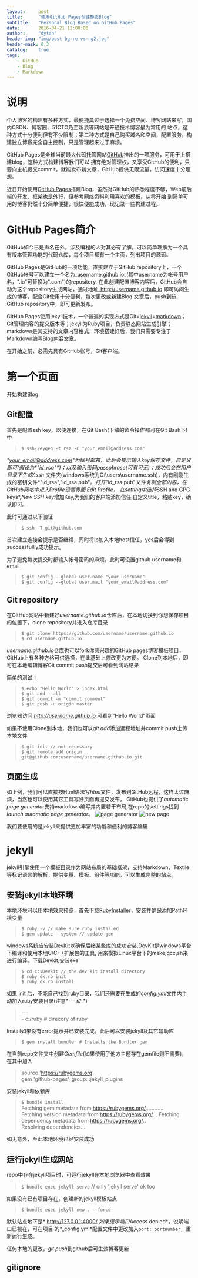 ```yaml
---
layout:     post
title:      "使用GitHub Pages创建静态Blog"
subtitle:   "Personal Blog Based on GitHub Pages"
date:       2016-04-21 12:00:00
author:     "dytan"
header-img: "img/post-bg-re-vs-ng2.jpg"
header-mask: 0.3
catalog:    true
tags:
    - GitHub
    - Blog
    - Markdown
---
```


<script type="text/javascript" src="http://cdn.mathjax.org/mathjax/latest/MathJax.js?config=default"></script>

# 说明

个人博客的构建有多种方式，最便捷莫过于选择一个免费空间、博客网站来写，国内CSDN、博客园、51CTO乃至新浪等网站是开通技术博客最为常用的
站点，这种方式十分便利但有不少限制；第二种方式是自己购买域名和空间，配置服务，构建独立博客完全自主控制，只是管理起来过于麻烦。

GitHub Pages是全球当前最大代码托管网站[GitHub](https://www.github.com)推出的一项服务，可用于上搭建blog，这种方式构建博客我们可以
拥有绝对管理权，又享受GitHub的便利，只要向主机提交commit，就能发布新文章，GitHub提供无限流量，访问速度十分理想。

近日开始使用[GitHub Pages](https://pages.github.com/)搭建Blog，虽然对GitHub的熟悉程度不够，Web前后端的开发、框架也是外行，但参考网络资料利用喜欢的模板，从零开始
到简单可用的博客仍然十分简单便捷，很快便能成功，现记录一些构建过程。

# GitHub Pages简介

GitHub如今已是声名在外，涉及编程的人对其必有了解，可以简单理解为一个具有版本管理功能的代码仓库，每个项目都有一个主页，列出项目的源码。

GitHub Pages是GitHub的一项功能，直接建立于GitHub repository上，一个GitHub帐号可以建立一个名为_username.github.io_(其中username为帐号用户名，".io"可替换为".com")的repository,
在此创建配置博客内容后，GitHub会自动为这个repository生成网站，通过地址_http://username.github.io 即可访问生成的博客，配合Git使用十分便利，每次更改或新建Blog
文章后，push到该GitHub repository中，即可更新发布。

GitHub Pages使用jekyll技术，一个普遍的实现方式是Git+[jekyll](http://jekyllbootstrap.com/usage/jekyll-quick-start.html)+[markdown](http://wowubuntu.com/markdown)；
Git管理内容的提交版本等；jekyll为Ruby项目，负责静态网站生成引擎；markdown是其支持的文章内容格式，环境搭建好后，我们只需要专注于Markdown编写Blog内容文章。

在开始之前，必需先具有GitHub帐号，Git客户端。

# 第一个页面

开始构建Blog

## Git配置

首先是配置ssh key，以便连接，在Git Bash(下绪的命令操作都可在Git Bash下)中

>`$ ssh-keygen -t rsa -C "your_email@address.com"` 

_"your_email@address.com"_为帐号邮箱，此后会提示输入key保存文件，自定义即可(假设为*"id_rsa"*)；以及输入密码passphrase(可有可无)；成功后会在用户目录下生成_/.ssh_
文件夹(windows系统为C:\users\username\.ssh)，内有刚刚生成的密钥文件*"id_rsa","id_rsa.pub"*。打开*"id_rsa.pub"*文件复制全部内容，在GitHub网站中进入Profile设置界面 Edit Profile，
在setting中选择*SSH and GPG keys*,*New SSH key*增加Key,为我们的客户端添加信任,自定义title，粘贴key，确认即可。

此时可通过以下验证

> `$ ssh -T git@github.com`

首次建立连接会提示是否继续，同时将ip加入本地host信任，yes后会得到successfullly成功提示。

为了避免每次提交时都输入帐号密码的麻烦，此时可设置github username和email

>   `$ git config --global user.name "your username"`           
    `$ git config --global user.mail "your_email@address.com"`
   
## Git repository

在GitHub网站中新建好*username.github.io*仓库后，在本地切换到你想保存项目的位置下，clone repository并进入仓库目录

>`$ git clone https://github.com/username/username.github.io`      
 `$ cd username.github.io`
 
*username.github.io*仓库也可以fork你感兴趣的GitHub pages博客模板项目，GitHub上有各种方格可供选择，在此基础上修改更为方便。
Clone到本地后，即可在本地编辑博客Git commit push提交后可看到网站结果

简单的测试：

> `$ echo "Hello World" > index.html`    
  `$ git add --all`    
  `$ git commit -m "commit comment"`    
  `$ git push -u origin master`
 
浏览器访问 *http://username.github.io* 可看到”Hello World"页面

如果不使用Clone到本地，我们也可以*git add*添加远程地址并commit push上传本地文件

> `$ git init // not necessary`    
> `$ git remote add origin git@github.com:username/username.github.io.git`

## 页面生成

如上例，我们可以直接按Html语法写*html*文件，发布到GitHub远程，这样太过麻烦，当然也可以使用其它工具写好页面再提交发布。
GitHub也提供了*automatic page generator*支持markdown编写并内置若干布局,在repo的settings找到*launch automatic page generator*。
![page generator](/img/post-2016/github_pages/page_generator.jpg)
![new page](/img/post-2016/github_pages/new_page.jpg)

我们要使用的是jekyll来提供更加丰富的功能和便利的博客编辑

# jekyll 

jekyll引擎使用一个模板目录作为网站布局的基础框架，支持Markdown、Textile等标记语言的解析，提供变量、模板、组件等功能，可以生成完整的站点。

## 安装jekyll本地环境

本地环境可以用本地效果预览，首先下载[RubyInstaller](http://rubyinstaller.org/downloads)，安装并确保添加Path环境变量

> `$ ruby -v // make sure ruby installed`     
  `$ gem update --system // update gem`

windows系统应安装[DevKit](http://rubyinstaller.org/downloads)以确保后绪某些库的成功安装,DevKit是windows平台下编译和使用本地C/C++扩展包的工具,
用来模拟Linux平台下的make,gcc,sh来进行编译。下载Devkit,安装exe

> `$ cd c:\Devkit // the dev kit install directory`    
  `$ ruby dk.rb init`    
  `$ ruby dk.rb install`  
  
如果 init 后，不能自己找到ruby目录，我们还需要在生成的*config.yml*文件内手动加入ruby安装目录(注意*---*和*-*)

> \---    
  \- c:/ruby  # direcory of ruby

Install如果没有error提示并已安装完成，此后可以安装jekyll及其它辅助库

> `$ gem install bundler # Installs the Bundler gem`
 
在当前repo文件夹中创建*Gemfile*(如果使用了他方主题存在gemfile则不需要)，在其中加入

>  source 'https://rubygems.org'    
gem 'github-pages', group: :jekyll_plugins

安装jekyll和依赖库

> `$ bundle install`    
Fetching gem metadata from https://rubygems.org/............    
Fetching version metadata from https://rubygems.org/... 
Fetching dependency metadata from https://rubygems.org/..   
Resolving dependencies...

如无意外，至此本地环境已经安装成功

## 运行jekyll生成网站

repo中存在jekyll项目时，可运行jekyll在本地浏览器中查看效果

> `$ bundle exec jekyll serve` // only 'jekyll serve' ok too

如果没有已有项目存在，创建新的jekyll模板站点

> `$ bundle exec jekyll new . --force`

默认站点地下是* http://127.0.0.1:4000/ *如果提示端口*Access denied*，说明端口已被在，可在项目
的*\_config.yml*配置文件中更改加入`port: portnumber`，重新运行生成。

任何本地的更改，*git push*到github后可生效博客更新

## gitignore


 
 


 







